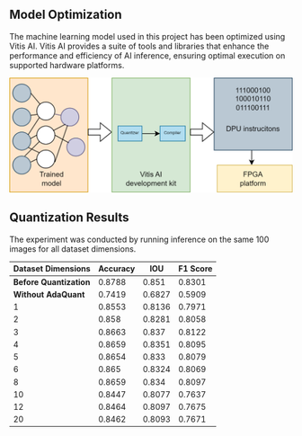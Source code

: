 ## Model Optimization
The machine learning model used in this project has been optimized using Vitis AI. Vitis AI provides a suite of tools and libraries that enhance the performance and efficiency of AI inference, ensuring optimal execution on supported hardware platforms.

![VitisAI](../images/VitisAI.png)

## Quantization Results

The experiment was conducted by running inference on the same 100 images for all dataset dimensions.


| Dataset Dimensions | Accuracy | IOU  | F1 Score |
|--------------------|----------|------|----------|
| **Before Quantization**    | 0.8788   | 0.851 | 0.8301   |
| **Without AdaQuant**       | 0.7419   | 0.6827| 0.5909   |
| 1                  | 0.8553   | 0.8136| 0.7971   |
| 2                  | 0.858    | 0.8281| 0.8058   |
| 3                  | 0.8663   | 0.837 | 0.8122   |
| 4                  | 0.8659   | 0.8351| 0.8095   |
| 5                  | 0.8654   | 0.833 | 0.8079   |
| 6                  | 0.865    | 0.8324| 0.8069   |
| 8                  | 0.8659   | 0.834 | 0.8097   |
| 10                 | 0.8447   | 0.8077| 0.7637   |
| 12                 | 0.8464   | 0.8097| 0.7675   |
| 20                 | 0.8462   | 0.8093| 0.7671   |
